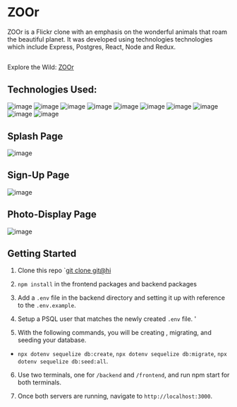 # ZOOr

ZOOr is a Flickr clone with an emphasis on the wonderful animals that roam the beautiful planet. It was developed using technologies technologies which include Express, Postgres, React, Node and Redux. 

##
Explore the Wild: 
 [ZOOr](https://zoor.herokuapp.com/)
 
## Technologies Used: 
![image](https://user-images.githubusercontent.com/99278056/172105182-5998e8b9-bf5b-4d08-87aa-535d925e664b.png)
![image](https://user-images.githubusercontent.com/99278056/172105199-c01f2585-80bc-497c-8911-ab4f7769eda3.png)
![image](https://user-images.githubusercontent.com/99278056/172105205-e216b524-37f7-40a2-9b0b-7b0f51b53652.png)
![image](https://user-images.githubusercontent.com/99278056/172105213-99c3824e-c9bb-48cd-b407-7374ea670d13.png)
![image](https://user-images.githubusercontent.com/99278056/172105223-92697d98-9238-41c0-a6c7-1ea526fd602b.png)
![image](https://user-images.githubusercontent.com/99278056/172105240-2b13ae60-a508-4590-8720-affd2e4030b3.png)
![image](https://user-images.githubusercontent.com/99278056/172105243-dbcbee47-70f0-4fa6-91ba-6a3377082128.png)
![image](https://user-images.githubusercontent.com/99278056/172105254-c0110a69-e2a4-446a-b9c8-03b9007b90ff.png)
![image](https://user-images.githubusercontent.com/99278056/172105265-5c777d99-4cab-4e50-b710-9ca6b655708d.png)
![image](https://user-images.githubusercontent.com/99278056/172105269-7e3210bc-85b6-4381-b1af-f209ce3c9eb2.png)

## Splash Page 
![image](https://user-images.githubusercontent.com/99278056/172106018-c842c36c-ac57-4521-99dc-5f600c600e6e.png)
## Sign-Up Page 
![image](https://user-images.githubusercontent.com/99278056/172106333-fb1438d4-f5f4-4f6f-bdac-7d63c95dcf9b.png)
## Photo-Display Page 
![image](https://user-images.githubusercontent.com/99278056/172106508-3838429d-f445-4fe8-aa5b-891701582031.png)

## Getting Started 

1. Clone this repo `[git clone git@hi](https://github.com/elisaia55/ZOOr)

2. `npm install` in the frontend packages and backend packages

3. Add a `.env` file in the backend directory and setting it up with reference to the `.env.example`.

4. Setup a PSQL user that matches the newly created `.env` file. '

5. With the following commands, you will be creating , migrating, and seeding your database. 

  - `npx dotenv sequelize db:create`, `npx dotenv sequelize db:migrate`, `npx dotenv sequelize db:seed:all`.

6. Use two terminals, one for `/backend` and `/frontend`, and run npm start for both terminals.

7. Once both servers are running, navigate to `http://localhost:3000`. 
